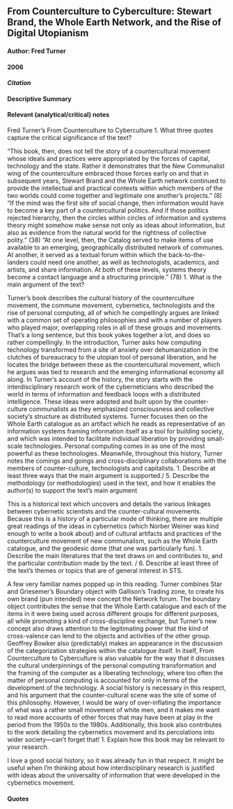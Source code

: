 ## From Counterculture to Cyberculture: Stewart Brand, the Whole Earth Network, and the Rise of Digital Utopianism

#### Author: Fred Turner
#### 2006

#### *Citation*


#### Descriptive Summary


#### Relevant (analytical/critical) notes

Fred Turner’s From Counterculture to Cyberculture
	1. 
What three quotes capture the critical significance of the text?


“This book, then, does not tell the story of a countercultural movement whose ideals and practices were appropriated by the forces of capital, technology and the state. Rather it demonstrates that the New Communalist wing of the counterculture embraced those forces early on and that in subsequent years, Stewart Brand and the Whole Earth network continued to provide the intellectual and practical contexts within which members of the two worlds could come together and legitimate one another’s projects.” (8)
“If the mind was the first site of social change, then information would have to become a key part of a countercultural politics. And if those politics rejected hierarchy, then the circles within circles of information and systems theory might somehow make sense not only as ideas about information, but also as evidence from the natural world for the rightness of collective polity.” (38)
“At one level, then, the Catalog served to make items of use available to an emerging, geographically distributed network of communes. At another, it served as a textual forum within which the back-to-the-landers could need one another, as well as technologists, academics, and artists, and share information. At both of these levels, systems theory become a contact language and a structuring principle.” (78)
	1. 
What is the main argument of the text?


Turner’s book describes the cultural history of the counterculture movement, the commune movement, cybernetics, technologists and the rise of personal computing, all of which he compellingly argues are linked with a common set of operating philosophies and with a number of players who played major, overlapping roles in all of these groups and movements.  That’s a long sentence, but this book yokes together a lot, and does so rather compellingly. In the introduction, Turner asks how computing technology transformed from a site of anxiety over dehumanization in the clutches of bureaucracy to the utopian tool of personal liberation, and he locates the bridge between these as the countercultural movement, which he argues was tied to research and the emerging informational economy all along. In Turner’s account of the history, the story starts with the interdisciplinary research work of the cyberneticians who described the world in terms of information and feedback loops with a distributed intelligence. These ideas were adopted and built upon by the counter-culture communalists as they emphasized consciousness and collective society’s structure as distributed systems. Turner focuses then on the Whole Earth catalogue as an artifact which he reads as representative of an information systems framing information itself as a tool for building society, and which was intended to facilitate individual liberation by providing small-scale technologies. Personal computing comes in as one of the most powerful as these technologies. Meanwhile, throughout this history, Turner notes the comings and goings and cross-disciplinary collaborations with the members of counter-culture, technologists and capitalists.
	1. 
Describe at least three ways that the main argument is supported./ 5. Describe the methodology (or methodologies) used in the text, and how it enables the author(s) to support the text’s main argument


 This is a historical text which uncovers and details the various linkages between cybernetic scientists and the counter-cultural movements. Because this is a history of a particular mode of thinking, there are multiple great readings of the ideas in cybernetics (which Norber Weiner was kind enough to write a book about) and of cultural artifacts and practices of the counterculture movement of new communalism, such as the Whole Earth catalogue, and the geodesic dome (that one was particularly fun).
	1. 
Describe the main literatures that the text draws on and contributes to, and the particular contribution made by the text. / 6. Describe at least three of the text’s themes or topics that are of general interest in STS.


 A few very familiar names popped up in this reading. Turner combines Star and Griesemer’s Boundary object with Gallison’s Trading zone, to create his own brand (pun intended) new concept the Network forum. The boundary object contributes the sense that the Whole Earth catalogue and each of the items in it were being used across different groups for different purposes, all while promoting a kind of cross-discipline exchange, but Turner’s new concept also draws attention to the legitimating power that the kind of cross-valence can lend to the objects and activities of the other group. Geoffrey Bowker also (predictably) makes an appearance in the discussion of the categorization strategies within the catalogue itself.  In itself, From Counterculture to Cyberculture is also valuable for the way that it discusses the cultural underpinnings of the personal computing transformation and the framing of the computer as a liberating technology, where too often the matter of personal computing is accounted for only in terms of the development of the technology. A social history is necessary in this respect, and his argument that the counter-cultural scene was the site of some of this philosophy. However, I would be wary of over-inflating the importance of what was a rather small movement of white men, and it makes me want to read more accounts of other forces that may have been at play in the period from the 1950s to the 1980s.  Additionally, this book also contributes to the work detailing the cybernetics movement and its percolations into wider society—can’t forget that!
	1. 
Explain how this book may be relevant to your research.


I love a good social history, so it was already fun in that respect. It might be useful when I’m thinking about how interdisciplinary research is justified with ideas about the universality of information that were developed in the cybernetics movement.
 

#### Quotes

